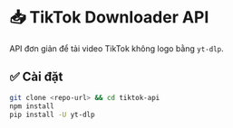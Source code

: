 # 📥 TikTok Downloader API

API đơn giản để tải video TikTok không logo bằng `yt-dlp`.

## ✅ Cài đặt

```bash
git clone <repo-url> && cd tiktok-api
npm install
pip install -U yt-dlp
